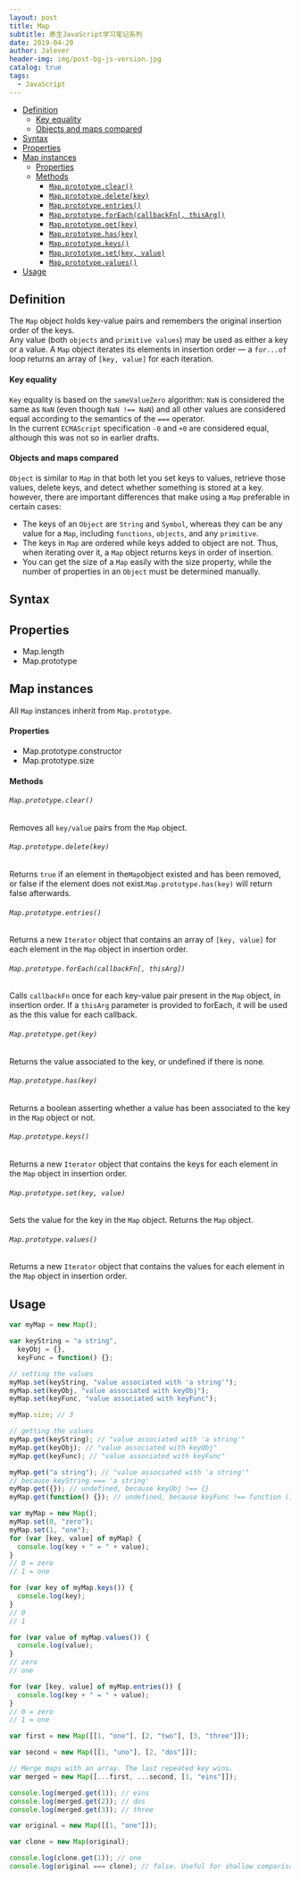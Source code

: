 ```yaml
---
layout: post
title: Map
subtitle: 原生JavaScript学习笔记系列
date: 2019-04-20
author: Jalever
header-img: img/post-bg-js-version.jpg
catalog: true
tags:
  - JavaScript
---
```


- [Definition](#definition)
    - [Key equality](#key-equality)
    - [Objects and maps compared](#objects-and-maps-compared)
- [Syntax](#syntax)
- [Properties](#properties)
- [Map instances](#map-instances)
    - [Properties](#properties-1)
    - [Methods](#methods)
        - [`Map.prototype.clear()`<br/>](#mapprototypeclearbr)
        - [`Map.prototype.delete(key)` <br/>](#mapprototypedeletekey-br)
        - [`Map.prototype.entries()`<br/>](#mapprototypeentriesbr)
        - [`Map.prototype.forEach(callbackFn[, thisArg])`<br/>](#mapprototypeforeachcallbackfn-thisargbr)
        - [`Map.prototype.get(key)`<br/>](#mapprototypegetkeybr)
        - [`Map.prototype.has(key)`<br/>](#mapprototypehaskeybr)
        - [`Map.prototype.keys()`<br/>](#mapprototypekeysbr)
        - [`Map.prototype.set(key, value)`<br/>](#mapprototypesetkey-valuebr)
        - [`Map.prototype.values()`<br/>](#mapprototypevaluesbr)
- [Usage](#usage)

## Definition

The `Map` object holds key-value pairs and remembers the original insertion order of the keys.<br>
Any value (both `objects` and `primitive values`) may be used as either a key or a value.
A `Map` object iterates its elements in insertion order — a `for...of` loop returns an array of `[key, value]` for each iteration.

#### Key equality

`Key` equality is based on the `sameValueZero` algorithm: `NaN` is considered the same as `NaN` (even though `NaN !== NaN`) and all other values are considered equal according to the semantics of the `===` operator.<br>
In the current `ECMAScript` specification `-0` and `+0` are considered equal, although this was not so in earlier drafts.

#### Objects and maps compared

`Object` is similar to `Map` in that both let you set keys to values, retrieve those values, delete keys, and detect whether something is stored at a key.<br>
however, there are important differences that make using a `Map` preferable in certain cases:

- The keys of an `Object` are `String` and `Symbol`, whereas they can be any value for a `Map`, including `functions`, `objects`, and any `primitive`.
- The keys in `Map` are ordered while keys added to object are not. Thus, when iterating over it, a `Map` object returns keys in order of insertion.
- You can get the size of a `Map` easily with the size property, while the number of properties in an `Object` must be determined manually.

## Syntax

## Properties

- Map.length
- Map.prototype

## Map instances

All `Map` instances inherit from `Map.prototype`.

#### Properties

- Map.prototype.constructor
- Map.prototype.size

#### Methods

###### `Map.prototype.clear()`<br/>
  Removes all `key/value` pairs from the `Map` object.

###### `Map.prototype.delete(key)` <br/>
  Returns `true` if an element in the`Map`object existed and has been removed, or false if the element does not exist.`Map.prototype.has(key)` will return false afterwards.

###### `Map.prototype.entries()`<br/>
  Returns a new `Iterator` object that contains an array of `[key, value]` for each element in the `Map` object in insertion order.

###### `Map.prototype.forEach(callbackFn[, thisArg])`<br/>
  Calls `callbackFn` once for each key-value pair present in the `Map` object, in insertion order. If a `thisArg` parameter is provided to forEach, it will be used as the this value for each callback.

###### `Map.prototype.get(key)`<br/>
  Returns the value associated to the key, or undefined if there is none.

###### `Map.prototype.has(key)`<br/>
  Returns a boolean asserting whether a value has been associated to the key in the `Map` object or not.

###### `Map.prototype.keys()`<br/>
  Returns a new `Iterator` object that contains the keys for each element in the `Map` object in insertion order.

###### `Map.prototype.set(key, value)`<br/>
  Sets the value for the key in the `Map` object. Returns the `Map` object.

###### `Map.prototype.values()`<br/>
  Returns a new `Iterator` object that contains the values for each element in the `Map` object in insertion order.

## Usage

```javascript
var myMap = new Map();

var keyString = "a string",
  keyObj = {},
  keyFunc = function() {};

// setting the values
myMap.set(keyString, "value associated with 'a string'");
myMap.set(keyObj, "value associated with keyObj");
myMap.set(keyFunc, "value associated with keyFunc");

myMap.size; // 3

// getting the values
myMap.get(keyString); // "value associated with 'a string'"
myMap.get(keyObj); // "value associated with keyObj"
myMap.get(keyFunc); // "value associated with keyFunc"

myMap.get("a string"); // "value associated with 'a string'"
// because keyString === 'a string'
myMap.get({}); // undefined, because keyObj !== {}
myMap.get(function() {}); // undefined, because keyFunc !== function () {}

var myMap = new Map();
myMap.set(0, "zero");
myMap.set(1, "one");
for (var [key, value] of myMap) {
  console.log(key + " = " + value);
}
// 0 = zero
// 1 = one

for (var key of myMap.keys()) {
  console.log(key);
}
// 0
// 1

for (var value of myMap.values()) {
  console.log(value);
}
// zero
// one

for (var [key, value] of myMap.entries()) {
  console.log(key + " = " + value);
}
// 0 = zero
// 1 = one

var first = new Map([[1, "one"], [2, "two"], [3, "three"]]);

var second = new Map([[1, "uno"], [2, "dos"]]);

// Merge maps with an array. The last repeated key wins.
var merged = new Map([...first, ...second, [1, "eins"]]);

console.log(merged.get(1)); // eins
console.log(merged.get(2)); // dos
console.log(merged.get(3)); // three

var original = new Map([[1, "one"]]);

var clone = new Map(original);

console.log(clone.get(1)); // one
console.log(original === clone); // false. Useful for shallow comparison
```
